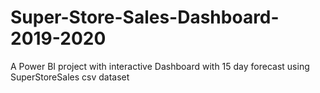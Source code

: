# Super-Store-Sales-Dashboard-2019-2020
A Power BI project with interactive Dashboard with 15 day forecast using SuperStoreSales csv dataset 
